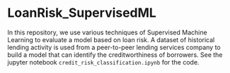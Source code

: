 # LoanRisk_SupervisedML
In this repository, we use various techniques of Supervised Machine Learning to evaluate a model based on loan risk. A dataset of historical lending activity is used from a peer-to-peer lending services company to build a model that can identify the creditworthiness of borrowers. See the jupyter notebook `credit_risk_classification.ipynb` for the code.
